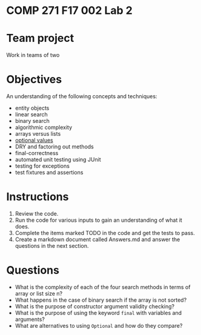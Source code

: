 # COMP 271 F17 002 Lab 2

# Team project

Work in teams of two

# Objectives

An understanding of the following concepts and techniques:

- entity objects
- linear search
- binary search
- algorithmic complexity
- arrays versus lists
- [optional values](https://docs.oracle.com/javase/8/docs/api/java/util/Optional.html)
- DRY and factoring out methods
- final-correctness
- automated unit testing using JUnit
- testing for exceptions
- test fixtures and assertions

# Instructions

1. Review the code.
2. Run the code for various inputs to gain an understanding of what it does.
3. Complete the items marked TODO in the code and get the tests to pass.
4. Create a markdown document called Answers.md and answer the questions in the next section.

# Questions

- What is the complexity of each of the four search methods in terms of array or list size n?<br />
- What happens in the case of binary search if the array is not sorted?
- What is the purpose of constructor argument validity checking?
- What is the purpose of using the keyword `final` with variables and arguments?
- What are alternatives to using `Optional` and how do they compare?